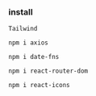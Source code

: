 ### install

    Tailwind
    
    npm i axios

    npm i date-fns

    npm i react-router-dom

    npm i react-icons
